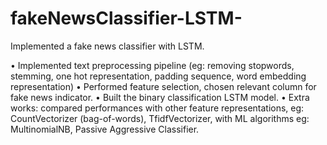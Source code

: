 # fakeNewsClassifier-LSTM-
Implemented a fake news classifier with LSTM. 

•	Implemented text preprocessing pipeline (eg: removing stopwords, stemming, one hot representation, padding sequence, word embedding representation) 
•	Performed feature selection, chosen relevant column for fake news indicator. 
•	Built the binary classification LSTM model. 
•	Extra works: compared performances with other feature representations, eg: CountVectorizer (bag-of-words), TfidfVectorizer, with ML algorithms eg: MultinomialNB, Passive Aggressive Classifier.
